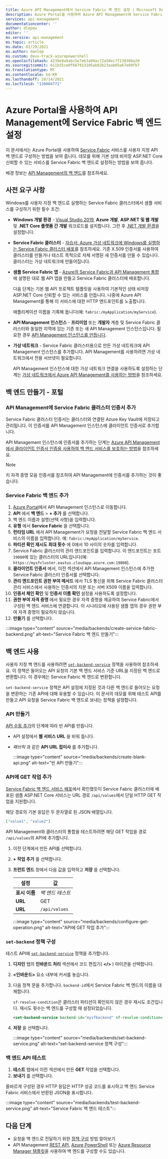 ```yaml
---
title: Azure API Management에서 Service Fabric 백 엔드 설정 | Microsoft Docs
description: Azure Portal을 사용하여 Azure API Management에 Service Fabric 서비스 백 엔드를 만드는 방법
services: api-management
documentationcenter: ''
author: dlepow
editor: ''
ms.service: api-management
ms.topic: article
ms.date: 01/29/2021
ms.author: danlep
ms.custom: devx-track-azurepowershell
ms.openlocfilehash: 4239e9a9abc5e7e63a99ac72a50ec7f238386a20
ms.sourcegitcommit: 611b35ce0f667913105ab82b23aab05a67e89fb7
ms.translationtype: MT
ms.contentlocale: ko-KR
ms.lasthandoff: 10/14/2021
ms.locfileid: "130004771"
---
```

# <a name="set-up-a-service-fabric-backend-in-api-management-using-the-azure-portal"></a>Azure Portal을 사용하여 API Management에 Service Fabric 백 엔드 설정

이 문서에서는 Azure Portal을 사용하여 [Service Fabric](../service-fabric/service-fabric-api-management-overview.md) 서비스를 사용자 지정 API 백 엔드로 구성하는 방법을 보여 줍니다. 데모를 위해 기본 상태 비저장 ASP.NET Core 신뢰할 수 있는 서비스를 Service Fabric 백 엔드로 설정하는 방법을 보여 줍니다.

배경 정보는 [API Management의 백 엔드](backends.md)를 참조하세요.

## <a name="prerequisites"></a>사전 요구 사항

Windows를 사용자 지정 백 엔드로 실행하는 Service Fabric 클러스터에서 샘플 서비스를 구성하기 위한 필수 조건:

* **Windows 개발 환경** - [Visual Studio 2019](https://www.visualstudio.com), **Azure 개발**, **ASP.NET 및 웹 개발** 및 **.NET Core 플랫폼 간 개발** 워크로드를 설치합니다. 그런 후 [.NET 개발 환경](../service-fabric/service-fabric-get-started.md)을 설정합니다.

* **Service Fabric 클러스터** - [자습서: Azure 가상 네트워크에 Windows를 실행하는 Service Fabric 클러스터 배포](../service-fabric/service-fabric-tutorial-create-vnet-and-windows-cluster.md)를 참조하세요. 기존 X.509 인증서를 사용하여 클러스터를 만들거나 테스트 목적으로 자체 서명된 새 인증서를 만들 수 있습니다. 클러스터는 가상 네트워크에 만들어집니다.

* **샘플 Service Fabric 앱** - [Azure의 Service Fabric과 API Management 통합](../service-fabric/service-fabric-tutorial-deploy-api-management.md)에 설명된 대로 웹 API 앱을 만들고 Service Fabric 클러스터에 배포합니다.

    다음 단계는 기본 웹 API 프로젝트 템플릿을 사용하여 기본적인 상태 비저장 ASP.NET Core 신뢰할 수 있는 서비스를 만듭니다. 나중에 Azure API Management를 통해 이 서비스에 대한 HTTP 엔드포인트를 노출합니다.

    애플리케이션 이름을 기록해 둡니다(예: `fabric:/myApplication/myService`). 

* **API Management 인스턴스** - **프리미엄** 또는 **개발자** 계층 및 Service Fabric 클러스터와 동일한 지역에 있는 기존 또는 새 API Management 인스턴스입니다. 필요한 경우 [API Management 인스턴스를 만듭니다](get-started-create-service-instance.md).

* **가상 네트워크** - Service Fabric 클러스터용으로 만든 가상 네트워크에 API Management 인스턴스를 추가합니다. API Management를 사용하려면 가상 네트워크에서 전용 서브넷이 필요합니다.

  API Management 인스턴스에 대한 가상 네트워크 연결을 사용하도록 설정하는 단계는 [가상 네트워크에서 Azure API Management를 사용하는 방법](api-management-using-with-vnet.md)을 참조하세요.

## <a name="create-backend---portal"></a>백 엔드 만들기 - 포털

### <a name="add-service-fabric-cluster-certificate-to-api-management"></a>API Management에 Service Fabric 클러스터 인증서 추가

Service Fabric 클러스터 인증서는 클러스터와 연결된 Azure Key Vault에 저장되고 관리됩니다. 이 인증서를 API Management 인스턴스에 클라이언트 인증서로 추가합니다.

API Management 인스턴스에 인증서를 추가하는 단계는 [Azure API Management에서 클라이언트 인증서 인증을 사용하여 백 엔드 서비스를 보호하는 방법](api-management-howto-mutual-certificates.md)을 참조하세요. 

> [!NOTE]   
> 키 자격 증명 모음 인증서를 참조하여 API Management에 인증서를 추가하는 것이 좋습니다. 

### <a name="add-service-fabric-backend"></a>Service Fabric 백 엔드 추가

1. [Azure Portal](https://portal.azure.com)에서 API Management 인스턴스로 이동합니다.
1. **API** 에서 **백 엔드** >  **+ 추가** 를 선택합니다.
1. 백 엔드 이름과 설명(선택 사항)을 입력합니다.
1. **유형** 에서 **Service Fabric** 을 선택합니다.
1. **런타임 URL** 에서 API Management가 요청을 전달할 Service Fabric 백 엔드 서비스의 이름을 입력합니다. 예: `fabric:/myApplication/myService`. 
1. **파티션 확인 재시도 최대 횟수** 에 0에서 10 사이의 숫자를 입력합니다.
1. Service Fabric 클러스터의 관리 엔드포인트를 입력합니다. 이 엔드포인트는 포트 `19080`에 있는 클러스터의 URL입니다(예: `https://mysfcluster.eastus.cloudapp.azure.com:19080`).
1. **클라이언트 인증서** 에서, 이전 섹션에서 API Management 인스턴스에 추가한 Service Fabric 클러스터 인증서를 선택합니다.
1. **관리 엔드포인트 권한 부여 메서드** 에서 TLS 통신을 위해 Service Fabric 클러스터 관리 서비스에서 사용하는 인증서의 지문 또는 서버 X509 이름을 입력합니다.
1. **인증서 체인 확인** 및 **인증서 이름 확인** 설정을 사용하도록 설정합니다.
1. **권한 부여 자격 증명** 에서 필요한 경우 자격 증명을 제공하여 Service Fabric에서 구성된 백 엔드 서비스에 연결합니다. 이 시나리오에 사용된 샘플 앱의 경우 권한 부여 자격 증명이 필요하지 않습니다.
1. **만들기** 를 선택합니다.

:::image type="content" source="media/backends/create-service-fabric-backend.png" alt-text="Service Fabric 백 엔드 만들기":::

## <a name="use-the-backend"></a>백 엔드 사용

사용자 지정 백 엔드를 사용하려면 [`set-backend-service`](api-management-transformation-policies.md#SetBackendService) 정책을 사용하여 참조하세요. 이 정책은 들어오는 API 요청의 기본 백 엔드 서비스 기준 URL을 지정된 백 엔드로 변환합니다. 이 경우에는 Service Fabric 백 엔드로 변환합니다. 

`set-backend-service` 정책은 API 설정에 지정된 것과 다른 백 엔드로 들어오는 요청을 변환하는 기존 API에 대해 유용할 수 있습니다. 이 문서의 데모를 위해 테스트 API를 만들고 API 요청을 Service Fabric 백 엔드로 보내는 정책을 설정합니다. 

### <a name="create-api"></a>API 만들기

[API 수동 추가](add-api-manually.md)의 단계에 따라 빈 API를 만듭니다.

* API 설정에서 **웹 서비스 URL** 을 비워 둡니다.
* *패브릭* 과 같은 **API URL 접미사** 를 추가합니다.

  :::image type="content" source="media/backends/create-blank-api.png" alt-text="빈 API 만들기":::

### <a name="add-get-operation-to-the-api"></a>API에 GET 작업 추가

[Service Fabric 백 엔드 서비스 배포](../service-fabric/service-fabric-tutorial-deploy-api-management.md#deploy-a-service-fabric-back-end-service)에서 확인했듯이 Service Fabric 클러스터에 배포된 샘플 ASP.NET Core 서비스는 URL 경로 `/api/values`에서 단일 HTTP GET 작업을 지원합니다.

해당 경로의 기본 응답은 두 문자열로 된 JSON 배열입니다.

```json
["value1", "value2"]
```

API Management와 클러스터의 통합을 테스트하려면 해당 GET 작업을 경로 `/api/values`의 API에 추가합니다.

1. 이전 단계에서 만든 API를 선택합니다.
1. **+ 작업 추가** 를 선택합니다.
1. **프런트 엔드** 창에서 다음 값을 입력하고 **저장** 을 선택합니다.

     | 설정             | 값                             | 
    |---------------------|-----------------------------------|
    | **표시 이름**    | *백 엔드 테스트*                       |  
    | **URL** | GET                               | 
    | **URL**             | `/api/values`                           | 
    
    :::image type="content" source="media/backends/configure-get-operation.png" alt-text="API에 GET 작업 추가":::

### <a name="configure-set-backend-policy"></a>`set-backend` 정책 구성

테스트 API에 [`set-backend-service`](api-management-transformation-policies.md#SetBackendService) 정책을 추가합니다.

1. **디자인** 탭의 **인바운드 처리** 섹션에서 코드 편집기( **</>** ) 아이콘을 선택합니다. 
1. **&lt;인바운드&gt;** 요소 내부에 커서를 놓습니다.
1. 다음 정책 문을 추가합니다. `backend-id`에서 Service Fabric 백 엔드의 이름을 대체합니다.

   `sf-resolve-condition`은 클러스터 파티션이 확인되지 않은 경우 재시도 조건입니다. 재시도 횟수는 백 엔드를 구성할 때 설정되었습니다.

    ```xml
    <set-backend-service backend-id="mysfbackend" sf-resolve-condition="@(context.LastError?.Reason == "BackendConnectionFailure")"  />
    ```
1. **저장** 을 선택합니다.

    :::image type="content" source="media/backends/set-backend-service.png" alt-text="set-backend-service 정책 구성":::

### <a name="test-backend-api"></a>백 엔드 API 테스트

1. **테스트** 탭에서 이전 섹션에서 만든 **GET** 작업을 선택합니다.
1. **보내기** 를 선택합니다.

올바르게 구성된 경우 HTTP 응답은 HTTP 성공 코드를 표시하고 백 엔드 Service Fabric 서비스에서 반환된 JSON을 표시합니다.

:::image type="content" source="media/backends/test-backend-service.png" alt-text="Service Fabric 백 엔드 테스트":::

## <a name="next-steps"></a>다음 단계

* 요청을 백 엔드로 전달하기 위한 [정책 구성](api-management-advanced-policies.md) 방법 알아보기
* API Management [REST API](/rest/api/apimanagement/2021-01-01-preview/backend), [Azure PowerShell](/powershell/module/az.apimanagement/new-azapimanagementbackend) 또는 [Azure Resource Manager 템플릿](../service-fabric/service-fabric-tutorial-deploy-api-management.md)을 사용하여 백 엔드를 구성할 수도 있습니다.

